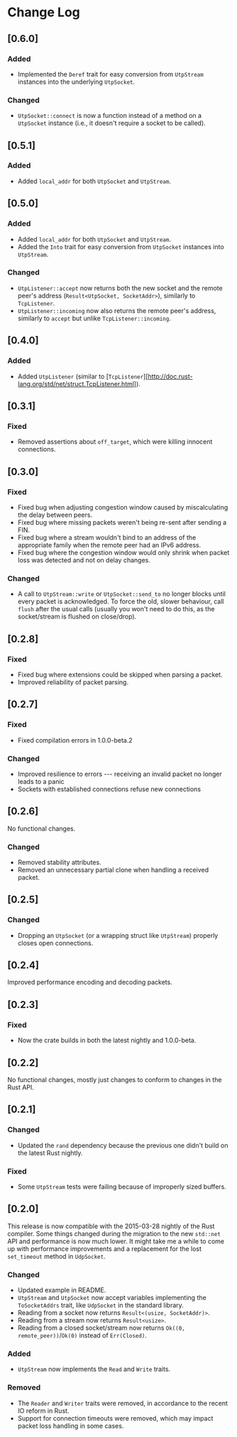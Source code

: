 # Change Log

## [0.6.0]

### Added

- Implemented the `Deref` trait for easy conversion from `UtpStream` instances into the underlying `UtpSocket`.

### Changed

- `UtpSocket::connect` is now a function instead of a method on a `UtpSocket` instance (i.e., it doesn't require a socket to be called).

## [0.5.1]

### Added

- Added `local_addr` for both `UtpSocket` and `UtpStream`.

## [0.5.0]

### Added

- Added `local_addr` for both `UtpSocket` and `UtpStream`.
- Added the `Into` trait for easy conversion from `UtpSocket` instances into `UtpStream`.

### Changed

- `UtpListener::accept` now returns both the new socket and the remote peer's address (`Result<UtpSocket, SocketAddr>`), similarly to `TcpListener`.
- `UtpListener::incoming` now also returns the remote peer's address, similarly to `accept` but unlike `TcpListener::incoming`.

## [0.4.0]

### Added

- Added `UtpListener` (similar to [`TcpListener`][http://doc.rust-lang.org/std/net/struct.TcpListener.html]).

## [0.3.1]

### Fixed

- Removed assertions about `off_target`, which were killing innocent connections.

## [0.3.0]

### Fixed

- Fixed bug when adjusting congestion window caused by miscalculating the delay between peers.
- Fixed bug where missing packets weren't being re-sent after sending a FIN.
- Fixed bug where a stream wouldn't bind to an address of the appropriate family when the remote peer had an IPv6 address.
- Fixed bug where the congestion window would only shrink when packet loss was detected and not on delay changes.

### Changed

- A call to `UtpStream::write` or `UtpSocket::send_to` no longer blocks until every packet is acknowledged. To force the old, slower behaviour, call `flush` after the usual calls (usually you won't need to do this, as the socket/stream is flushed on close/drop).

## [0.2.8]

### Fixed

- Fixed bug where extensions could be skipped when parsing a packet.
- Improved reliability of packet parsing.

## [0.2.7]

### Fixed

- Fixed compilation errors in 1.0.0-beta.2

### Changed

- Improved resilience to errors --- receiving an invalid packet no longer leads to a panic
- Sockets with established connections refuse new connections

## [0.2.6]

No functional changes.

### Changed

- Removed stability attributes.
- Removed an unnecessary partial clone when handling a received packet.

## [0.2.5]

### Changed

- Dropping an `UtpSocket` (or a wrapping struct like `UtpStream`) properly closes open connections.

## [0.2.4]

Improved performance encoding and decoding packets.

## [0.2.3]

### Fixed
- Now the crate builds in both the latest nightly and 1.0.0-beta.

## [0.2.2]

No functional changes, mostly just changes to conform to changes in the Rust API.

## [0.2.1]

### Changed
- Updated the `rand` dependency because the previous one didn't build on the latest Rust nightly.

### Fixed
- Some `UtpStream` tests were failing because of improperly sized buffers.

## [0.2.0]

This release is now compatible with the 2015-03-28 nightly of the Rust compiler.
Some things changed during the migration to the new `std::net` API and performance is now much lower. It might take me a while to come up with performance improvements and a replacement for the lost `set_timeout` method in `UdpSocket`.

### Changed
- Updated example in README.
- `UtpStream` and `UtpSocket` now accept variables implementing the `ToSocketAddrs` trait, like `UdpSocket` in the standard library.
- Reading from a socket now returns `Result<(usize, SocketAddr)>`.
- Reading from a stream now returns `Result<usize>`.
- Reading from a closed socket/stream now returns `Ok((0, remote_peer))`/`Ok(0)` instead of `Err(Closed)`.

### Added
- `UtpStream` now implements the `Read` and `Write` traits.

### Removed
- The `Reader` and `Writer` traits were removed, in accordance to the recent IO reform in Rust.
- Support for connection timeouts were removed, which may impact packet loss handling in some cases.
